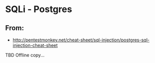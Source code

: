 # SQLi - Postgres

## From:

- http://pentestmonkey.net/cheat-sheet/sql-injection/postgres-sql-injection-cheat-sheet

TBD Offline copy...